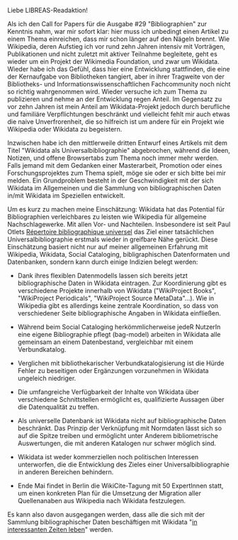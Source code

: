 Liebe LIBREAS-Readaktion!

Als ich den Call for Papers für die Ausgabe #29 "Bibliographien" zur Kenntnis
nahm, war mir sofort klar: hier muss ich unbedingt einen Artikel zu einem Thema
einreichen, dass mir schon länger auf den Nägeln brennt. Wie Wikipedia, deren
Aufstieg ich vor rund zehn Jahren intensiv mit Vorträgen, Publikationen und
nicht zuletzt mit aktiver Teilnahme begleitete, geht es wieder um ein Projekt
der Wikimedia Foundation, und zwar um Wikidata. Wieder habe ich das Gefühl,
dass hier eine Entwicklung stattfinden, die eine der Kernaufgabe von
Bibliotheken tangiert, aber in ihrer Tragweite von der Bibliotheks- und
Informationswissenschaftlichen Fachcommunity noch nicht so richtig wahrgenommen
wird. Wieder versuche ich zum Thema zu publizieren und nehme an der Entwicklung
regen Anteil. Im Gegensatz zu vor zehn Jahren ist mein Anteil am
Wikidata-Projekt jedoch durch berufliche und familiäre Verpflichtungen
beschränkt und vielleicht fehlt mir auch etwas die naive Unverfrorenheit, die
so hilfreich ist um andere für ein Projekt wie Wikipedia oder Wikidata zu
begeistern.

Inzwischen habe ich den mittlerweile dritten Entwurf eines Artikels mit dem
Titel "Wikidata als Universalbibliographie" abgebrochen, während die Ideen,
Notizen, und offene Browsertabs zum Thema noch immer mehr werden. Falls jemand
mit dem Gedanken einer Masterarbeit, Promotion oder eines Forschungsprojektes
zum Thema spielt, möge sie oder er sich bitte bei mir melden. Ein Grundproblem
besteht in der Geschwindigkeit mit der sich Wikidata im Allgemeinen und die
Sammlung von bibliographischen Daten in/mit Wikidata im Speziellen entwickelt.

Um es kurz zu machen meine Einschätzung: Wikidata hat das Potential für
Bibliographien verleichbares zu leisten wie Wikipedia für allgemeine
Nachschlagewerke. Mit allen Vor- und Nachteilen. Insbesondere ist seit Paul
Otlets [Répertoire bibliographique universel](http://www.wikidata.org/entity/Q3456262) das Ziel einer
tatsächlichen Universalbibliographie erstmals wieder in greifbare Nähe gerückt.
Diese Einschätzung basiert nicht nur auf meiner allgemeinen Erfahrung mit
Wikipedia, Wikidata, Social Cataloging, bibligraphischen Datenformaten und
Datenbanken, sondern kann durch einige Indizien belegt werden:

* Dank ihres flexiblen Datenmodells lassen sich bereits jetzt bibliographische
  Daten in Wikidata eintragen. Zur Koordinierung gibt es verschiedene Projekte
  innerhalb von Wikidata ("WikiProject Books", "WikiProject Periodicals",
  "WikiProject Source MetaData"...). Wie in Wikipedia gibt es allerdings keine
  zentrale Koordination, so dass von verschiedener Seite bibliographische 
  Angaben in Wikidata einfließen.

* Während beim Social Cataloging herkömmlicherweise jedeR NutzerIn eine eigene
  Bibliographie pflegt (bag-model) arbeiten in Wikidata alle gemeinsam an einem
  Datenbestand, vergleichbar mit einem Verbundkatalog.

* Verglichen mit bibliothekarischer Verbundkatalogisierung ist die Hürde Fehler
  zu beseitigen oder Ergänzungen vorzunehmen in Wikidata ungeleich niedriger.

* Die umfangreiche Verfügbarkeit der Inhalte von Wikidata über verschiedene
  Schnittstellen ermöglicht es, qualifizierte Aussagen über die Datenqualität
  zu treffen.

* Als universelle Datenbank ist Wikidata nicht auf bibliographische Daten
  beschränkt. Das Prinzip der Verknüpfung mit Normdaten lässt sich so auf die
  Spitze treiben und ermöglicht unter Anderem bibliometrische Auswertungen, die
  mit anderen Katalogen nur schwer möglich sind.

* Wikidata ist weder kommerziellen noch politischen Interessen unterworfen, die
  die Entwicklung des Zieles einer Universalbibliographie in anderen Bereichen
  behindern.

* Ende Mai findet in Berlin die WikiCite-Tagung mit 50 ExpertInnen statt, um
  einen konkreten Plan für die Umsetzung der Migration aller Quellenanaben
  aus Wikipedia nach Wikidata festzulegen. 

Es kann also davon ausgegangen werden, dass alle die sich mit der Sammlung
bibliographischer Daten beschäftigen mit Wikidata "[in interessanten Zeiten
leben](http://www.wikidata.org/entity/Q14634108)" werden.


